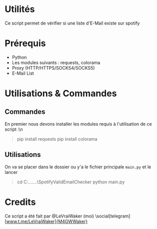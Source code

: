 # Utilités
Ce script permet de vérifier si une liste d'E-Mail existe sur spotify
# Prérequis
- Python
- Les modules suivants : requests, colorama
- Proxy (HTTP/HTTPS/SOCKS4/SOCKS5)
- E-Mail List
# Utilisations & Commandes
## Commandes
En premier nous devons installer les modules requis à l'utilisation de ce script :\n
> pip install requests
> pip install colorama
## Utilisations
On va se placer dans le dossier ou y'a le fichier principale ```main.py``` et le lancer
> cd C:\.......\SpotifyValidEmailChecker
> python main.py
# Credits
Ce script a été fait par @LeVraiWaker (moi)
\social[telegram][www.t.me/LeVraiWaker]{M4GWWaker}
